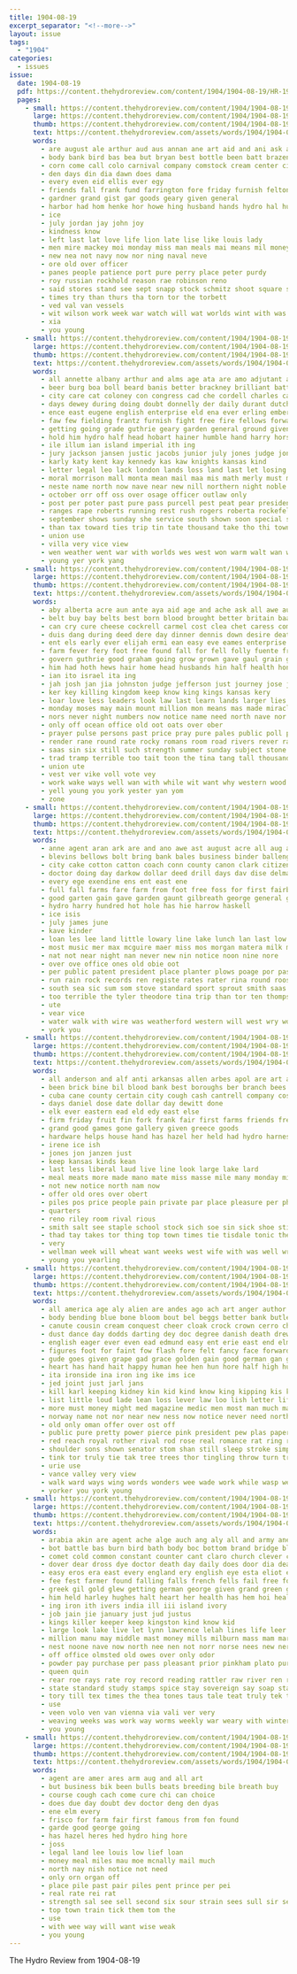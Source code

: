 ```yaml
---
title: 1904-08-19
excerpt_separator: "<!--more-->"
layout: issue
tags:
  - "1904"
categories:
  - issues
issue:
  date: 1904-08-19
  pdf: https://content.thehydroreview.com/content/1904/1904-08-19/HR-1904-08-19.pdf
  pages:
    - small: https://content.thehydroreview.com/content/1904/1904-08-19/small/HR-1904-08-19-01.jpg
      large: https://content.thehydroreview.com/content/1904/1904-08-19/large/HR-1904-08-19-01.jpg
      thumb: https://content.thehydroreview.com/content/1904/1904-08-19/thumbnails/HR-1904-08-19-01.jpg
      text: https://content.thehydroreview.com/assets/words/1904/1904-08-19/HR-1904-08-19-01.txt
      words:
        - are august ale arthur aud aus annan ane art aid and ani ask american
        - body bank bird bas bea but bryan best bottle been batt brazen bet broom business brought big bay bee better brides
        - corn come call colo carnival company comstock cream center city cotton creamer comi can custer
        - den days din dia dawn does dama
        - every even eid ellis ever egy
        - friends fall frank fund farrington fore friday furnish felton fresh for fruit from fell fam fair
        - gardner grand gist gar goods geary given general
        - harbor had hom henke hor howe hing husband hands hydro hal hundred heis honor has her harvest hed hanna hess honorable home held hare hold heart hope
        - ice
        - july jordan jay john joy
        - kindness know
        - left last lat love life lion late lise like louis lady
        - men mire mackey moi monday miss man meals mai means mil money morris mae mathews most made miller many mark
        - new nea not navy now nor ning naval neve
        - ore old over officer
        - panes people patience port pure perry place peter purdy
        - roy russian rockhold reason rae robinson reno
        - said stores stand see sept snapp stock schmitz shoot square streets stadt ser seen september sultan saturday safe store sister sunday sams soman she sese soon senator speak state schools
        - times try than thurs tha torn tor the torbett
        - ved val van vessels
        - wit wilson work week war watch will wat worlds wint with was want weeks world weatherford wellman
        - xia
        - you young
    - small: https://content.thehydroreview.com/content/1904/1904-08-19/small/HR-1904-08-19-02.jpg
      large: https://content.thehydroreview.com/content/1904/1904-08-19/large/HR-1904-08-19-02.jpg
      thumb: https://content.thehydroreview.com/content/1904/1904-08-19/thumbnails/HR-1904-08-19-02.jpg
      text: https://content.thehydroreview.com/assets/words/1904/1904-08-19/HR-1904-08-19-02.txt
      words:
        - all annette albany arthur and alms age ata are amo adjutant ather aud alexis ago adam acres ayon agent army august arle
        - beer burg boa boll beard banis better brackney brilliant batt brought bert began body bank boat brick burgs boys brothers back belt boy bridge burlingame board break bay bis battle been bas but business both bom boynton bertha birth brush bor burwell bear best bruton bridges branch
        - city care cat coloney con congress cad che cordell charles cause choe choice company chero council cape change chow cables cotton court case cee creek came car call comanche cases cal canning clyde chapel cattle carnival cheese clerk cen czar cudahy clarence certain county carry come course
        - days dewey during doing doubt donnelly der daily durant dutch dance dry doll deep duty done dickinson date day delmar dam deputy den deal dev diana drosky dusti davis due dice does
        - ence east eugene english enterprise eld ena ever erling ember ear even every esse england enter
        - faw few fielding frantz furnish fight free fire fellows forward fish fell force fields first found fine finan fallis felt far ferguson from fair front for fate foot frank fast fleet
        - getting going grade guthrie geary garden general ground given gould good goes governor grund goins grand garrison guard gather
        - hold him hydro half head hobart hainer humble hand harry horse how hofman hot halt harbor hands held homer holiday hof hay hard hax has had heir hundred heen her house home henry heard
        - ile illum ian island imperial ith ing
        - jury jackson jansen justic jacobs junior july jones judge jong just
        - karly katy kent kay kennedy kas kaw knights kansas kind
        - letter legal leo lack london lands loss land last let losing labor lan later lodge living left las louis law lind large lorine little lon line larger light lonis
        - moral morrison mall monta mean mail maa mis math merly must michael music miles members mile main many mower much made most man marks moore master malt meguire mccurtain manner may march more mer murrow muldrow meath money moseley matter murphy men mood
        - neste name north now nave near new nill northern night noble never noon nett ned numbers neat non nay news not nation
        - october orr off oss over osage officer outlaw only
        - post per poter past pure pass purcell pest peat pear president plant peters prairie port pany poles present press palace pare pers pald pitt purchase payment paper place pease point pose peter part paul petersburg police public profit
        - ranges rape roberts running rest rush rogers roberta rockefeller rand reason ranks ries rhodes reme rus route range reach rock rich russell roy russian race rufus road river rival
        - september shows sunday she service south shown soon special saks stock stay sumer skull star sham season seams side scholar scout seth sulzberger seme sue sellers six soy strug suit simons sheriff sith sol said sup still ship strike samples seems sale shale school strength second sales say street state seen sons store son start sharp short streets sea surface set springs sow sis spring sum
        - than tax toward ties trip tin tate thousand take tho thi town throne trust talk tat then thick train thie track tal tor tae tee the tie tine tol tenn thern tue taken them torn texas tes
        - union use
        - villa very vice view
        - wen weather went war with worlds wes west won warm walt wan worms warden waste weeks willis well while was wery week will work willing
        - young yer york yang
    - small: https://content.thehydroreview.com/content/1904/1904-08-19/small/HR-1904-08-19-03.jpg
      large: https://content.thehydroreview.com/content/1904/1904-08-19/large/HR-1904-08-19-03.jpg
      thumb: https://content.thehydroreview.com/content/1904/1904-08-19/thumbnails/HR-1904-08-19-03.jpg
      text: https://content.thehydroreview.com/assets/words/1904/1904-08-19/HR-1904-08-19-03.txt
      words:
        - aby alberta acre aun ante aya aid age and ache ask all awe aust alle are ast aug ary acres asta ago aden abraha ani ader
        - belt buy bay belts best born blood brought better britain baal banks bird bible bank borne bet ber bae both bine boos bel bir boys bogan bright boe been band business blessing buffalo boon bas butter bal began base but bill branch brook bela
        - can cry cure cheese cockrell carmel cost clea chet caress company cant chis clear chance city carry condi carrie canada care close cana chron come cloud choice canaan cach cong christ cam citizen cad county center che class came cross caine
        - duis dang during deed dere day dinner dennis down desire death doctor doers dairy dash does drought denton done days dear dockery
        - ent els early ever elijah ermi ean easy eve eames enterprise every enid else eld even
        - farm fever fery foot free found fall for fell folly fuente friends from first few fax figures fond forest freely fickle fork full fire fairly farmer fed fies friend farrar fast
        - govern guthrie good graham going grow grown gave gaul grain governor gain george green gosh
        - him had hoth hews hair home head husbands hin half health honor heaven has hill hard hour har her heart han heard hundred hue hide how house held ham hens hough hoar hand hey hes hudson heenan hoon
        - ian ito israel ita ing
        - jah josh jan jia johnston judge jefferson just journey jose johnson justice johston
        - ker key killing kingdom keep know king kings kansas kery
        - loar love less leaders look law last learn lands larger lies lan lees lord large lesson like lev life lin land lea lakes lowe louder light lamb likes laren long lot late little
        - monday moses may main mount million mon means mas made miracle matter mean man must market mut men morning missouri many mare mountain mile mow mantle mens melish mest more miles
        - nors never night numbers now notice name need north nave nor not northern ning nang nel nan nation new nay necessary
        - only off ocean office old oot oats over ober
        - prayer pulse persons past price pray pure pales public poll point plain pacific pork pontotoc powers people private pen por profit prairie part per prophet peo power pola picking paper pointe provines plenty pain prince
        - render rane round rate rocky romans room road rivers rever ran rice rather running ree richer ready robert robes rai roy rough
        - saas sin six still such strength summer sunday subject stone seki small states showers shen samuel self sich size siver skull sky swing sol sone see settle state show sult shown said sea sermons sac shows soon soman sum stand south second say sumer sides shall sean solo salen solomon springs stay sis senator shoulders suit seven sen sons side sale seen shape sona stock sweet seba son stones seats safe silver southern she
        - trad tramp terrible too tait toon the tina tang tall thousand then tha tary ted test trench taken totter tae thi them tor till torn tesson tank tie tale tse toe title take tooth top takes tar thee tye than thy teach tira turn
        - union ute
        - vest ver vike voll vote vey
        - work wake ways well wan with while wit want why western wood will willing way walt write ware wary wes weeks went west wheat william worm working water was wilt word world winter white wild weak wind wife welles walling wages warden worth weekly
        - yell young you york yester yan yom
        - zone
    - small: https://content.thehydroreview.com/content/1904/1904-08-19/small/HR-1904-08-19-04.jpg
      large: https://content.thehydroreview.com/content/1904/1904-08-19/large/HR-1904-08-19-04.jpg
      thumb: https://content.thehydroreview.com/content/1904/1904-08-19/thumbnails/HR-1904-08-19-04.jpg
      text: https://content.thehydroreview.com/assets/words/1904/1904-08-19/HR-1904-08-19-04.txt
      words:
        - anne agent aran ark are and ano awe ast august acre all aug age
        - blevins bellows bolt bring bank bales business binder ballenger boys bee bonn blair been bor bird bison
        - city cake cotton catton coach conn county canon clark citizen cream corn call coven can canton champion campbell charles clerk coast clarence
        - doctor doing day darkow dollar deed drill days dav dise delmar dyke del
        - every ege exendine ens ent east ene
        - full fall farms fare farm from foot free foss for first fairbanks french fill forget
        - good garten gain gave garden gaunt gilbreath george general gen given glad
        - hydro harry hundred hot hole has hie harrow haskell
        - ice isis
        - july james june
        - kave kinder
        - loan les lee land little lowary line lake lunch lan last low lick long leazenby lacy lapsley
        - most music mer max mcguire maer miss mos morgan matera milk mile money malcome men maze mccormick mower melody
        - nat not near night nan never new nin notice noon nine nore
        - over ove office ones old obie oot
        - per public patent president place planter plows poage por pass private pick post points pratt
        - run rain rock records ren registe rates rater rina round roosevelt rake regier res
        - south sea sic sum som stove standard sport sprout smith saas second sion special september senn sun seth sell steel state stock sam summer steers sale sonne sunday sem sleeper signs speed sheriff
        - too terrible the tyler theodore tina trip than tor ten thompson
        - ute
        - vear vice
        - water walk with wire was weatherford western will west wry work wellman
        - york you
    - small: https://content.thehydroreview.com/content/1904/1904-08-19/small/HR-1904-08-19-05.jpg
      large: https://content.thehydroreview.com/content/1904/1904-08-19/large/HR-1904-08-19-05.jpg
      thumb: https://content.thehydroreview.com/content/1904/1904-08-19/thumbnails/HR-1904-08-19-05.jpg
      text: https://content.thehydroreview.com/assets/words/1904/1904-08-19/HR-1904-08-19-05.txt
      words:
        - all anderson and alf anti arkansas allen arbes apol are art aug
        - been brick bine bil blood bank best boroughs ber branch bees beach bring bene bands bile buy
        - cuba cane county certain city cough cash cantrell company cost corn col call cashier chapman cope cream cure clinton
        - days daniel dose date dollar day dewitt done
        - elk ever eastern ead eld edy east else
        - firm friday fruit fin fork frank fair first farms friends fresh fer fancy fish for fun free farm fall few from
        - grand good games gone gallery given greece goods
        - hardware helps house hand has hazel her held had hydro harness hares helt him home harry hast hope harvest head
        - irene ice ish
        - jones jon janzen just
        - keep kansas kinds kean
        - last less liberal laud live line look large lake lard
        - meal meats more made mano mate miss masse mile many monday miles morning meals main market money med mel
        - not new notice north nam now
        - offer old ores over obert
        - piles pos price people pain private par place pleasure per phillips pair parlor patient pay public
        - quarters
        - reno riley room rival rious
        - smith salt see staple school stock sich soe sin sick shoe still sale styles steers sell supply streets strug season standard schlessinger son sone september sunday street
        - thad tay takes tor thing top town times tie tisdale tonic the treas tissue tin take than tan tal
        - very
        - wellman week will wheat want weeks west wife with was well write work wait weatherford
        - young you yearling
    - small: https://content.thehydroreview.com/content/1904/1904-08-19/small/HR-1904-08-19-06.jpg
      large: https://content.thehydroreview.com/content/1904/1904-08-19/large/HR-1904-08-19-06.jpg
      thumb: https://content.thehydroreview.com/content/1904/1904-08-19/thumbnails/HR-1904-08-19-06.jpg
      text: https://content.thehydroreview.com/assets/words/1904/1904-08-19/HR-1904-08-19-06.txt
      words:
        - all america age aly alien are andes ago ach art anger author asp and august army able austria
        - body bending blue bone bloom bout bel beggs better bank butler bay but blush bears bride brides big bas bak battle born bowels bend bet back brass band bis brought bia bright best bich book bury bold bounds bigger blood blade bulk boat been bitter
        - canute cousin cream conquest cheer cloak crock crown cerro chatterjee came comes crush common clerk cicak crest columbus change come certain carolina cos can cal chin city castoria caress
        - dust dance day dodds darting dey doc degree danish death drew due deep datt dat done daughter dys daily dry dark duel danes down
        - english eager ever even ead edmund easy ent erie east end elms england eastern every ely
        - figures foot for faint fow flash fore felt fancy face forward falling fed flail fron franca from flower far friend france factor few fresh fingers farms found first fight fan foster free fin fain fairly fee fare fast
        - gude goes given grape gad grace golden gain good german gan gold grade grass
        - heart has hand hait happy human hee hen hun hore half high hummingbird hon head handle hut hour hea had her huge hue how hey hands him house host
        - ita ironside ina iron ing ike ims ice
        - jed joint just jarl jans
        - kill karl keeping kidney kin kid kind know king kipping kis keep
        - list little loud lade lean loss lever law loo lish letter life lips lady lucky look lore locks long last lad
        - more must money might med magazine medic men most man much mans mineral made mors many miles marriage mar morning moment mise memory mane mighty muro
        - norway name not nor near new ness now notice never need northern neve necessary nations note narrow
        - old only oman offer over ost off
        - public pure pretty power pierce pink president pew plas paper path peace pan piston pasco palms pro pounds proper pote point pipe pet platter pais page prince pipes pratt
        - red reach royal rother rival rod rose real romance rat ring reason rank river room rising road
        - shoulder sons shown senator stom shan still sleep stroke simple smoke sou season sudan said step shoulders sun sing she side short sea sierras save sich sings start simile such saw seem shook size son severa stroll sands state sword slain see sport say service sand slow shin strength states shore spring struck sot soon small shadow shade speech
        - tink tor truly tie tak tree trees thor tingling throw turn trick tell then tall till touch thrall ting thal tally than tat tae tongue times the thing tour try tobacco them take tast teas tines
        - urie use
        - vance valley very view
        - walk ward ways wing words wonders wee wade work while wasp weed working went with wild world wit wearing wave water wall white worms word was will well why
        - yorker you york young
    - small: https://content.thehydroreview.com/content/1904/1904-08-19/small/HR-1904-08-19-07.jpg
      large: https://content.thehydroreview.com/content/1904/1904-08-19/large/HR-1904-08-19-07.jpg
      thumb: https://content.thehydroreview.com/content/1904/1904-08-19/thumbnails/HR-1904-08-19-07.jpg
      text: https://content.thehydroreview.com/assets/words/1904/1904-08-19/HR-1904-08-19-07.txt
      words:
        - arabia akin are agent ache alge auch ang aly all and army anes acres amer age ave antic able ard airy allen aid antes
        - bot battle bas burn bird bath body boc bottom brand bridge blow books but brought bec back blue bottles beau been buffalo betten bis bowe bainbridge big barber best better barbe box bax born bread botten buy brands bone ber blown butter
        - comet cold common constant counter cant claro church clever count calabria christian case con coins court cam cua cancer cork cons chief colo cotton cheatham chance cure colorado chest cool cheney carry comp caves cheap certain columbus city creek can como cream chris
        - dover dear dross dye doctor death day daily does door dia deater dials doubt during
        - easy eros era east every england ery english eye esta eliot eure ether eng est early eam ean
        - fee fest farmer found falling falls french fells fail free fond friends foster flag fails felt fly far fees few flake fall fase franklin former from fea fan flash fruit for
        - greek gil gold glew getting german george given grand green good grey general graham
        - him held harley hughes halt heart her health has hem hoi heal had hice hot home hax happ harwood hard horn head hunts hunting high hand how half
        - ing iron ith ivers india ill iii island ivory
        - job jain jie january just jud justus
        - kings killer keeper keep kingston kind know kid
        - large look lake live let lynn lawrence lelah lines life leer lewis lite lydia lam leroy land less longer line lias lame lem letter light lens lightning london
        - million manu may middle mast money mills milburn mass mam market mus man mosa manila main more minister miles mess mans mas manner moke mar matter most means morn might midland music mean made morocco many
        - nest noone nave now north nee nen not norr norse nees new ner nash nine night
        - off office olmsted old owes over only odor
        - powder pay purchase per pass pleasant prior pinkham plato pure pro ponds parcel place province paul pene pipes prey pal plant profit potash price pea pound poche peat present parker persons pon persia part
        - queen quin
        - rear roe rays rate roy record reading rattler raw river ren reany ree rise running rates rall rye red raiser room rain reme
        - state standard study stamps spice stay sovereign say soap stable seems sweden south send shall single stock such shake seven sleep sen struck simple spry seat severe stair sunrise stranger sas speers stowell sup summer sack shelter starch sunday supply saw still sein show sor shilling swann sale stage stolen save sea sich standing swing seen second sick shores sed spine sewing side sud self strom sur
        - tory till tex times the thea tones taus tale teat truly tek tes tree than tool tast tar taken thing trial take tie toto ties tha teach tell trees tomer ten trom trip tillage tian tether train tut town them temples tome tho tad
        - use
        - veen volo ven van vienna via vali ver very
        - weaving weeks was work way worms weekly war weary with winters words works wife wellington why wen west wash world white weil week water wheat will wes well write walk win worst
        - you young
    - small: https://content.thehydroreview.com/content/1904/1904-08-19/small/HR-1904-08-19-08.jpg
      large: https://content.thehydroreview.com/content/1904/1904-08-19/large/HR-1904-08-19-08.jpg
      thumb: https://content.thehydroreview.com/content/1904/1904-08-19/thumbnails/HR-1904-08-19-08.jpg
      text: https://content.thehydroreview.com/assets/words/1904/1904-08-19/HR-1904-08-19-08.txt
      words:
        - agent are amer ares arm aug and all art
        - but business bik been bulls beats breeding bile breath buy
        - course cough cach come cure chi can choice
        - does due day doubt dev doctor deng den dyas
        - ene elm every
        - frisco for farm fair first famous from fon found
        - garde good george going
        - has hazel heres hed hydro hing hore
        - joss
        - legal land lee louis low lief loan
        - money meal miles mau moe mcnally mail much
        - north nay nish notice not need
        - only orn organ off
        - place pile past pair piles pent prince per pei
        - real rate rei rat
        - strength sal see sell second six sour strain sees sull sir seay sainte stom salt stock sept standard sale
        - top town train tick them tom the
        - use
        - with wee way will want wise weak
        - you young
---
```


The Hydro Review from 1904-08-19

<!--more-->

